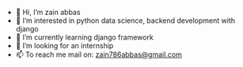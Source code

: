 - 👋 Hi, I’m zain abbas
- 👀 I’m interested in python data science, backend development with django
- 🌱 I’m currently learning django framework
- 💞️ I’m looking for an internship
- 📫 To reach me mail on: zain786abbas@gmail.com


